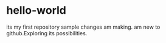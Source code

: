 # hello-world
its my first repository
sample changes am making. am new to github.Exploring its possibilities.
